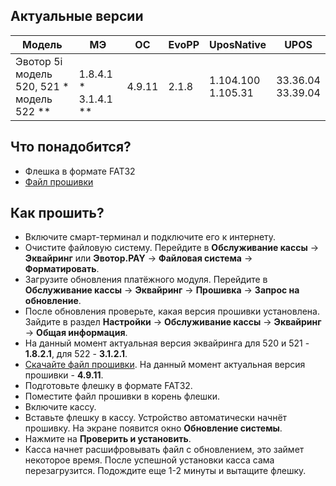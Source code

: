 <style>
   .markdown-content h2 {  
      margin-top: 2rem; 
      margin-bottom: 2rem; 
      font-size: 1.875rem; 
   }
   .markdown-content ul {
      list-style-type: disc; 
      font-size: 1.25rem; 
      display: flex; 
      flex-direction: column; 
      gap: 1rem; 
      padding-left: 20px; 
   }
   .markdown-content a:hover {
      text-decoration: underline;
   }
   .markdown-content table {
      min-width: 100%;
   }
   .markdown-content th {
      padding-left: 0.5rem;    
      padding-right: 0.5rem;   
      padding-top: 0.5rem;     
      padding-bottom: 0.5rem;  
      text-align: left;        
      font-size: 0.875rem;     
      line-height: 1.25rem;    
      font-weight: 500;        
      border: 1px solid;       
      border-color: #e5e7eb;
   }
   .markdown-content td {
      padding: 0.75rem 0.5rem;
      font-size: 0.875rem;
      line-height: 1.25rem;
      border: 1px solid #e5e7eb;
   }
</style>

## <a id="1">Актуальные версии</a>

<div class="overflow-x-auto whitespace-nowrap">

| Модель                                             | МЭ                             | OC     | EvoPP | UposNative            | UPOS                 |
| -------------------------------------------------- | ------------------------------ | ------ | ----- | --------------------- | -------------------- |
| Эвотор 5i<br>модель 520, 521 \*<br>модель 522 \*\* | <br>1.8.4.1 \*<br>3.1.4.1 \*\* | 4.9.11 | 2.1.8 | 1.104.100<br>1.105.31 | 33.36.04<br>33.39.04 |

</div>

## <a id="2">Что понадобится?</a>

- Флешка в формате FAT32
- [Файл прошивки](https://disk.yandex.ru/d/eB9BL5llaTbtcw)

## <a id="3">Как прошить?</a>

- Включите смарт-терминал и подключите его к интернету.
- Очистите файловую систему. Перейдите в
  **Обслуживание кассы** → **Эквайринг** или **Эвотор.PAY** → **Файловая система** → **Форматировать**.
- Загрузите обновления платёжного модуля. Перейдите в
  **Обслуживание кассы** → **Эквайринг** → **Прошивка** → **Запрос на обновление**.
- После обновления проверьте, какая версия прошивки установлена. Зайдите в раздел
  **Настройки** → **Обслуживание кассы** → **Эквайринг** → **Общая информация**.
- На данный момент актуальная версия эквайринга для 520 и 521 - **1.8.2.1**, для 522 - **3.1.2.1**.
- [Скачайте файл прошивки](https://disk.yandex.ru/d/eB9BL5llaTbtcw). На данный момент актуальная версия прошивки - **4.9.11**.
- Подготовьте флешку в формате FAT32.
- Поместите файл прошивки в корень флешки.
- Включите кассу.
- Вставьте флешку в кассу. Устройство автоматически начнёт прошивку. На экране появится окно **Обновление системы**.
- Нажмите на **Проверить и установить**.
- Касса начнет расшифровывать файл с обновлением, это займет некоторое время. После успешной установки касса сама перезагрузится. Подождите еще 1-2 минуты и вытащите флешку.
